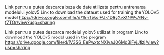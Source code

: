Link pentru a putea descarca baza  de date utilizata pentru antrenarea modelului yolov5
Link to download the dataset used for training the YOLOv5 model
https://drive.google.com/file/d/15rrf5kolFUx1D8gXvXtNWvAINv-f7TOr/view?usp=sharing

Link pentru a putea descarca modelul yolov5 utilizat in program
Link to download the YOLOv5 model used in the program
https://drive.google.com/file/d/1V3S6_EePwxtcNXIvaJO6Md3iFyjJfizj/view?usp=sharing
